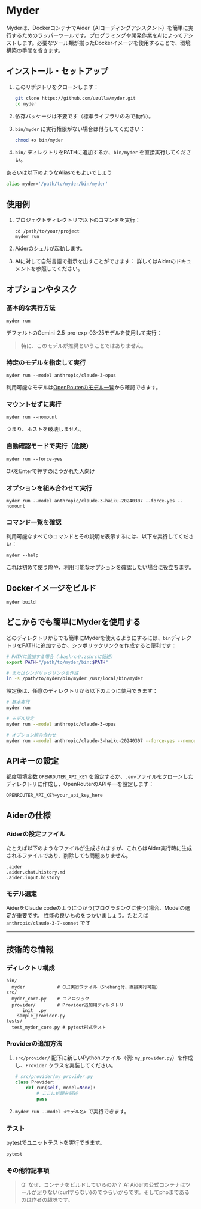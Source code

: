 # Myder

Myderは、DockerコンテナでAider（AIコーディングアシスタント）を簡単に実行するためのラッパーツールです。プログラミングや開発作業をAIによってアシストします。必要なツール類が揃ったDockerイメージを使用することで、環境構築の手間を省きます。

## インストール・セットアップ

1. このリポジトリをクローンします：

   ```bash
   git clone https://github.com/uzulla/myder.git
   cd myder
   ```

2. 依存パッケージは不要です（標準ライブラリのみで動作）。

3. `bin/myder` に実行権限がない場合は付与してください：

   ```bash
   chmod +x bin/myder
   ```

4. `bin/` ディレクトリをPATHに追加するか、`bin/myder` を直接実行してください。

あるいは以下のようなAliasでもよいでしょう

```bash
alias myder='/path/to/myder/bin/myder'
```

## 使用例

1. プロジェクトディレクトリで以下のコマンドを実行：
   ```shell
   cd /path/to/your/project
   myder run
   ```

2. Aiderのシェルが起動します。

3. AIに対して自然言語で指示を出すことができます：
   詳しくはAiderのドキュメントを参照してください。

## オプションやタスク

### 基本的な実行方法

```
myder run
```

デフォルトのGemini-2.5-pro-exp-03-25モデルを使用して実行：

> 特に、このモデルが推奨ということではありません。

### 特定のモデルを指定して実行

```
myder run --model anthropic/claude-3-opus
```

利用可能なモデルは[OpenRouterのモデル一覧](https://openrouter.ai/models)から確認できます。

### マウントせずに実行

```
myder run --nomount
```

つまり、ホストを破壊しません。

### 自動確認モードで実行（危険）

```
myder run --force-yes
```

OKをEnterで押すのにつかれた人向け

### オプションを組み合わせて実行

```
myder run --model anthropic/claude-3-haiku-20240307 --force-yes --nomount
```

### コマンド一覧を確認

利用可能なすべてのコマンドとその説明を表示するには、以下を実行してください：

```
myder --help
```

これは初めて使う際や、利用可能なオプションを確認したい場合に役立ちます。

## Dockerイメージをビルド

```
myder build
```

## どこからでも簡単にMyderを使用する

どのディレクトリからでも簡単にMyderを使えるようにするには、`bin`ディレクトリをPATHに追加するか、シンボリックリンクを作成すると便利です：

```bash
# PATHに追加する場合（.bashrcや.zshrcに記述）
export PATH="/path/to/myder/bin:$PATH"

# またはシンボリックリンクを作成
ln -s /path/to/myder/bin/myder /usr/local/bin/myder
```

設定後は、任意のディレクトリから以下のように使用できます：

```bash
# 基本実行
myder run

# モデル指定
myder run --model anthropic/claude-3-opus

# オプション組み合わせ
myder run --model anthropic/claude-3-haiku-20240307 --force-yes --nomount
```

## APIキーの設定

都度環境変数 `OPENROUTER_API_KEY` を設定するか、`.env`ファイルをクローンしたディレクトリに作成し、OpenRouterのAPIキーを設定します：
```env
OPENROUTER_API_KEY=your_api_key_here
```

## Aiderの仕様

### Aiderの設定ファイル

たとえば以下のようなファイルが生成されますが、これらはAider実行時に生成されるファイルであり、削除しても問題ありません。

```
.aider
.aider.chat.history.md
.aider.input.history
```

### モデル選定

AiderをClaude codeのようにつかう(プログラミングに使う)場合、Modelの選定が重要です。
性能の良いものをつかいましょう。たとえば `anthropic/claude-3-7-sonnet` です

---

## 技術的な情報

### ディレクトリ構成

```
bin/
  myder            # CLI実行ファイル（Shebang付、直接実行可能）
src/
  myder_core.py    # コアロジック
  provider/        # Provider追加用ディレクトリ
    __init__.py
    sample_provider.py
tests/
  test_myder_core.py # pytest形式テスト
```

### Providerの追加方法

1. `src/provider/` 配下に新しいPythonファイル（例: `my_provider.py`）を作成し、`Provider` クラスを実装してください。

   ```python
   # src/provider/my_provider.py
   class Provider:
       def run(self, model=None):
           # ここに処理を記述
           pass
   ```

2. `myder run --model <モデル名>` で実行できます。

### テスト

pytestでユニットテストを実行できます。

```bash
pytest
```

### その他特記事項

> Q: なぜ、コンテナをビルドしているのか？
> A: Aiderの公式コンテナはツールが足りない(curlすらない)のでつらいからです。そしてphpまであるのは作者の趣味です。
